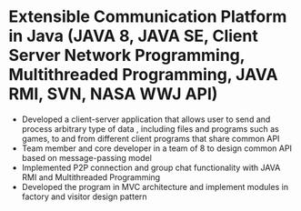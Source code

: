 # Extensible Communication Platform in Java (JAVA 8, JAVA SE, Client Server Network Programming, Multithreaded Programming, JAVA RMI, SVN, NASA WWJ API) 
-	Developed a client-server application that allows user to send and process arbitrary type of data , including files and programs such as games, to and from different client programs that share common API
-	Team member and core developer in a team of 8 to design common API based on message-passing model
-	Implemented P2P connection and group chat functionality with JAVA RMI and Multithreaded Programming
-	Developed the program in MVC architecture and implement modules in factory and visitor design pattern 

